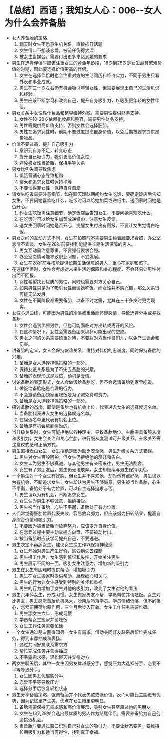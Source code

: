 # 【总结】西语；我知女人心：006--女人为什么会养备胎

-   女人养备胎的策略
    1.  聊天时女生不愿意生机关系，直接插开话题
    2.  女生借口不想谈恋爱，被前任伤得太深
    3.  被女生当媒台，需要付出更多来达到她的要求
-   男生在选择伴侣时应该注重女生的黄金年龄段，18岁到28岁是女生最具繁殖价值的时期，因此要选择价值更高的伴侣。
    1.  女生在选择伴侣时也会注重对方的生活阅历和经济实力，不同于男生只看外表和事业成就。
    2.  男生在三十岁左右仍有机会吸引年轻女性，但需要展现出自己的生活见识和经验。
    3.  男生应该不断学习和改变自己，提升自身吸引力，以吸引更年轻的女性伴侣。
-   男女关系中女性靠化妆品和整容维持外貌，需要男性提供财务支持。
    1.  女性在18-28岁依赖化妆品和整容，需要男性财务支持。
    2.  男性需提供高价值支持，否则女性会选择胚胎。
    3.  男性在追求女性时，前期不要过度提高自身价值，以免后期被要求提供昂贵物品。
-   价值不要过高，提升自己吸引力
    1.  意识到自身不足，转变心态
    2.  提升自己吸引力，吸引更高价值女性
    3.  避免被女性当备胎，保持平等关系
-   男女比例失调导致焦虑
    1.  饥饿营销心态导致抢购
    2.  聊天和追求女性时保持平等
    3.  不要怕得罪女性，保持自尊自爱
-   请女生吃饭需要注意细节，如在聊天暧昧期间约女生吃饭，要确定饭店后告知女生，不要问她喜欢吃什么，吃饭时可以给她加菜或递纸巾，送回家时问她是否开心。
    1.  约女生吃饭需注意细节，确定饭店后告知女生，不要问她喜欢吃什么。
    2.  在吃饭时可以给女生加菜或递纸巾，注意女生反馈。
    3.  送女生回家时问她是否开心，提醒女生付出有回报，不要让女生觉得白吃饭。
-   男女之间的互动方式不同，女生在拍照时不需要男生舔着脸要求合照，办公室恋情不宜谈，女生在28岁前要找到能提供长期生活保障的男人。
    1.  男女互动需注意尊重，不要强行要求合照。
    2.  办公室恋情可能导致职业问题，不宜发展。
    3.  女生在28岁前寻找能提供长期生活保障的男人，重心在家庭和孩子。
-   在选择伴侣时，女性会考虑对未来生活的保障和关心程度，不会轻易让男性付出而不回报。
    1.  女性希望找到优质的男性，同时也需要对方关心自己。
    2.  如果男性只是为了吸引女性而请她吃饭，而女性并不感兴趣，那么关系很可能无法发展。
    3.  女性在不同阶段都需要备胎，以备不时之需，尤其在三十多岁时更为现实。
-   女性心思曲线，可能因为男性的冷落或重话而怀疑感情，导致选择分手或寻找备胎。
    1.  女性会遇到优质男性，但也可能面临对方出轨或离开的风险。
    2.  在这种情况下，女性会需要备胎来填补可能出现的空缺。
    3.  男女之间的关系需要慎重对待，不要将对方当作哥们儿，以免产生误会和伤害。
-   讲备胎的定义，女人会保持友谊关系，维持对伴侣的忠诚度，同时保持备胎的兴趣。
    1.  备胎是女人选择择偶策略的一部分。
    2.  保持友谊关系是为了不失去备胎的兴趣。
    3.  备胎的表现形式是友谊，动机是爱情。
-   讨论备胎的表现形式，女人会做饭给备胎吃，但不会邀请备胎到家里吃饭。
    1.  做饭给备胎吃是合理的行为。
    2.  不会邀请备胎到家里吃饭是为了避免费时费力。
    3.  备胎是女人选择择偶策略的一部分。
-   探讨备胎的态度，即使是备胎也有机会上位，代表进入女生的选择候选名单。
    1.  当备胎代表进入女生的选择候选名单。
    2.  在候选名单里代表有机会上位。
    3.  备胎是有机会拿到奖励的。
-   当升级关系时，女生可能拒绝以各种理由，导致备胎地位。主胎需具备服从度和吸引力，女生会关注和关心主胎，进行服从度测试可升级关系。升级关系需注意仪式感和正确方式。
-   男生直接表白女生，女生拒绝是因为缺乏安全感，男生升级关系方式错误。
    1.  男生对女生百般呵护，但女生仍拒绝他的示好和告白。
    2.  女生认为男生不够真诚，与其他男生有亲密来往，男生无法割舍。
    3.  女生有了男朋友后，男生仍无法放弃，女生却继续与男生保持联系。
-   一个男生对一个女生有好感，但女生并不喜欢他，却对他有点好感，男生误以为有机会，不断追求女生，女生却认为男生不够诚意。男生被当作备胎，心生不平衡，备胎处于有力位置，可以自主选择追求与否。
    1.  男生误以为有机会，不断追求女生。
    2.  女生认为男生不够诚意，拒绝接受。
    3.  男生被当作备胎，心生不平衡，备胎处于有力位置。
-   人们常觉得胚胎位置代表失败，容易放弃努力，但应该努力扭转结果，提高自身综合价值和吸引力。
    1.  不要因为被当备胎而放弃努力，应该提升自身价值。
    2.  在恋爱过程中要主动掌握方向盘，不要被动付出。
    3.  被当备胎时应该学习提升自己，不要逃避。
-   男生决定不再舔女生，建议女生换工作以保持神秘感
    1.  女生开始对男生产生好奇，感受到失去控制
    2.  男生换工作后，女生感到惊讶和失控，开始关注男生
    3.  男生展示不同的一面，吸引女生注意力，增加新的吸引力
-   男生在女生有困难时提供帮助，增加吸引力
    1.  男生在女生搬家时提供帮助，展现细心和关心
    2.  男生的行为让女生感受到特别的关怀和重视
    3.  男生的行为增加了女生对他的吸引力，改变了女生对他的看法
-   男生六年舔女生，形成习惯。女生搬家男友不帮，学员帮忙并请吃饭。女生对比男友，男友感觉备胎危机感大，吵架后冷落学员。学员情绪低落，但不必担心，恋爱前期荷尔蒙作用，三个月后步入正轨。女生工作任务需要忙碌。 
    1.  男生舔女生六年，形成习惯
    2.  学员帮女生搬家并请吃饭
    3.  女生工作任务需要忙碌
-   一个女生通过朋友圈得知另一女生有需求，借助共同好友联系后帮忙完成任务，得到丰厚抽成和表扬。
    1.  通过共同好友联系需求方
    2.  帮忙完成任务并获得抽成
    3.  不暴露需求感，轻松聊天并安慰对方
-   两女生聊天后，其中一女生因男友优越感分手，感觉压力大选择分手，恋爱不平等导致分手。
    1.  女生因男友优越感分手
    2.  恋爱不平等导致压力
    3.  选择分手后恢复轻松状态
-   男生分享备胎策略，强调备胎并不代表失败或低价值，反而可能比主胎更有优势，因为记忆里产生美，优点在女生眼里更明显。
    1.  备胎需要保持无需求感和高价值展示，吸引女生甚至超过她的男朋友。
    2.  女生在18到28岁会选出最优质的男人作为结尾伴侣，需要养备胎为自己创造挑选机会。
    3.  当备胎时要通过窗口识别自己对女生的吸引力，不要让状态变差，要维持长期吸引力和适当可得性，找到真正幸福。